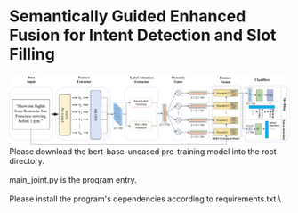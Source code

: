 # Semantically Guided Enhanced Fusion for Intent Detection and Slot Filling
![Image text](https://github.com/USTBSCCE1028/SG/blob/main/img/structure.png)
\
Please download the bert-base-uncased pre-training model into the root directory.\
\
main_joint.py is the program entry.\
\
Please install the program's dependencies according to requirements.txt
\